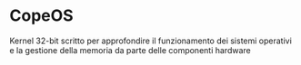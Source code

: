 # CopeOS

Kernel 32-bit scritto per approfondire il funzionamento dei sistemi operativi e la gestione della memoria da parte delle componenti hardware
